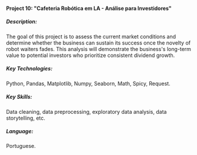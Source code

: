 #### Project 10: "Cafeteria Robótica em LA - Análise para Investidores"

##### Description:
The goal of this project is to assess the current market conditions and determine whether the business can sustain its success once the novelty of robot waiters fades. This analysis will demonstrate the business's long-term value to potential investors who prioritize consistent dividend growth.
##### Key Technologies:
Python, Pandas, Matplotlib, Numpy, Seaborn, Math, Spicy, Request.
##### Key Skills: 
Data cleaning, data preprocessing, exploratory data analysis, data storytelling, etc.
##### Language: 
Portuguese.